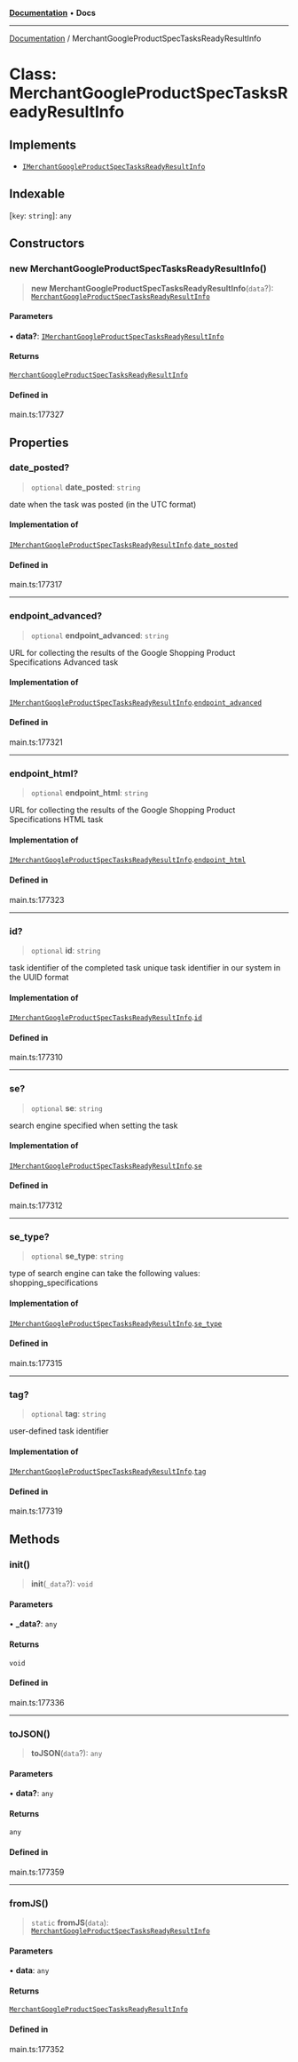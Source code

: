 [**Documentation**](../README.md) • **Docs**

***

[Documentation](../globals.md) / MerchantGoogleProductSpecTasksReadyResultInfo

# Class: MerchantGoogleProductSpecTasksReadyResultInfo

## Implements

- [`IMerchantGoogleProductSpecTasksReadyResultInfo`](../interfaces/IMerchantGoogleProductSpecTasksReadyResultInfo.md)

## Indexable

 \[`key`: `string`\]: `any`

## Constructors

### new MerchantGoogleProductSpecTasksReadyResultInfo()

> **new MerchantGoogleProductSpecTasksReadyResultInfo**(`data`?): [`MerchantGoogleProductSpecTasksReadyResultInfo`](MerchantGoogleProductSpecTasksReadyResultInfo.md)

#### Parameters

• **data?**: [`IMerchantGoogleProductSpecTasksReadyResultInfo`](../interfaces/IMerchantGoogleProductSpecTasksReadyResultInfo.md)

#### Returns

[`MerchantGoogleProductSpecTasksReadyResultInfo`](MerchantGoogleProductSpecTasksReadyResultInfo.md)

#### Defined in

main.ts:177327

## Properties

### date\_posted?

> `optional` **date\_posted**: `string`

date when the task was posted (in the UTC format)

#### Implementation of

[`IMerchantGoogleProductSpecTasksReadyResultInfo`](../interfaces/IMerchantGoogleProductSpecTasksReadyResultInfo.md).[`date_posted`](../interfaces/IMerchantGoogleProductSpecTasksReadyResultInfo.md#date_posted)

#### Defined in

main.ts:177317

***

### endpoint\_advanced?

> `optional` **endpoint\_advanced**: `string`

URL for collecting the results of the Google Shopping Product Specifications Advanced task

#### Implementation of

[`IMerchantGoogleProductSpecTasksReadyResultInfo`](../interfaces/IMerchantGoogleProductSpecTasksReadyResultInfo.md).[`endpoint_advanced`](../interfaces/IMerchantGoogleProductSpecTasksReadyResultInfo.md#endpoint_advanced)

#### Defined in

main.ts:177321

***

### endpoint\_html?

> `optional` **endpoint\_html**: `string`

URL for collecting the results of the Google Shopping Product Specifications HTML task

#### Implementation of

[`IMerchantGoogleProductSpecTasksReadyResultInfo`](../interfaces/IMerchantGoogleProductSpecTasksReadyResultInfo.md).[`endpoint_html`](../interfaces/IMerchantGoogleProductSpecTasksReadyResultInfo.md#endpoint_html)

#### Defined in

main.ts:177323

***

### id?

> `optional` **id**: `string`

task identifier of the completed task
unique task identifier in our system in the UUID format

#### Implementation of

[`IMerchantGoogleProductSpecTasksReadyResultInfo`](../interfaces/IMerchantGoogleProductSpecTasksReadyResultInfo.md).[`id`](../interfaces/IMerchantGoogleProductSpecTasksReadyResultInfo.md#id)

#### Defined in

main.ts:177310

***

### se?

> `optional` **se**: `string`

search engine specified when setting the task

#### Implementation of

[`IMerchantGoogleProductSpecTasksReadyResultInfo`](../interfaces/IMerchantGoogleProductSpecTasksReadyResultInfo.md).[`se`](../interfaces/IMerchantGoogleProductSpecTasksReadyResultInfo.md#se)

#### Defined in

main.ts:177312

***

### se\_type?

> `optional` **se\_type**: `string`

type of search engine
can take the following values: shopping_specifications

#### Implementation of

[`IMerchantGoogleProductSpecTasksReadyResultInfo`](../interfaces/IMerchantGoogleProductSpecTasksReadyResultInfo.md).[`se_type`](../interfaces/IMerchantGoogleProductSpecTasksReadyResultInfo.md#se_type)

#### Defined in

main.ts:177315

***

### tag?

> `optional` **tag**: `string`

user-defined task identifier

#### Implementation of

[`IMerchantGoogleProductSpecTasksReadyResultInfo`](../interfaces/IMerchantGoogleProductSpecTasksReadyResultInfo.md).[`tag`](../interfaces/IMerchantGoogleProductSpecTasksReadyResultInfo.md#tag)

#### Defined in

main.ts:177319

## Methods

### init()

> **init**(`_data`?): `void`

#### Parameters

• **\_data?**: `any`

#### Returns

`void`

#### Defined in

main.ts:177336

***

### toJSON()

> **toJSON**(`data`?): `any`

#### Parameters

• **data?**: `any`

#### Returns

`any`

#### Defined in

main.ts:177359

***

### fromJS()

> `static` **fromJS**(`data`): [`MerchantGoogleProductSpecTasksReadyResultInfo`](MerchantGoogleProductSpecTasksReadyResultInfo.md)

#### Parameters

• **data**: `any`

#### Returns

[`MerchantGoogleProductSpecTasksReadyResultInfo`](MerchantGoogleProductSpecTasksReadyResultInfo.md)

#### Defined in

main.ts:177352
